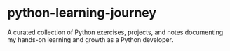# python-learning-journey
A curated collection of Python exercises, projects, and notes documenting my hands-on learning and growth as a Python developer.
